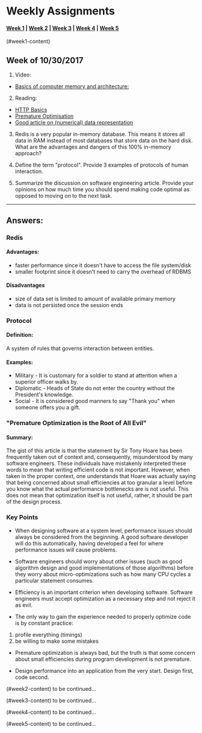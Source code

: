 # Weekly Assignments

#### [Week 1](#week1-content) | [Week 2](#week2-content) | [Week 3](#week3-content) | [Week 4](week4-content) | [Week 5](week5-content)


(#week1-content) 
## Week of 10/30/2017

1. Video:  
- [Basics of computer memory and architecture:](https://www.youtube.com/watch?v=xyBbocLXbNY) 

2. Reading:  
- [HTTP Basics](https://www.ntu.edu.sg/home/ehchua/programming/webprogramming/HTTP_Basics.html)  
- [Premature Optimisation](http://ubiquity.acm.org/article.cfm?id=1513451)  
- [Good article on (numerical) data representation](https://www.codementor.io/bennylope/it-makes-cents-data-representation-choices-d8vd7l2uh) 

3. Redis is a very popular in-memory database. This means it stores all data in RAM instead of most databases that store data on the hard disk. What are the advantages and dangers of this 100% in-memory approach? 

1. Define the term "protocol". Provide 3 examples of protocols of human interaction.
  
1. Summarize the discussion on software engineering article. Provide your opinions on how much time you should spend making code optimal as opposed to moving on to the next task. 

---
## Answers:
### Redis
#### Advantages:
- faster performance since it doesn't have to access the file system/disk
- smaller footprint since it doesn't need to carry the overhead of RDBMS

#### Disadvantages
- size of data set is limited to amount of available primary memory
- data is not persisted once the session ends

### Protocol
#### Definition:
A system of rules that governs interaction between entities. 

#### Examples:
- Military - It is customary for a soldier to stand at attention when a superior officer walks by.
- Diplomatic - Heads of State do not enter the country without the President's knowledge.
- Social - It is considered good manners to say "Thank you" when someone offers you a gift.

### "Premature Optimization is the Root of All Evil"
#### Summary:
The gist of this article is that the statement by Sir Tony Hoare has been frequently taken out of context and, consequently, misunderstood by many software engineers. These individuals have mistakenly interpreted these words to mean that writing efficient code is not important. However, when taken in the proper context, one understands that Hoare was actually saying that being concerned about small efficiencies at too granular a level before you know what the actual performance bottlenecks are is not useful. This does not mean that optimization itself is not useful, rather, it should be part of the design process.

### Key Points
- When designing software at a system level, performance issues should always be considered from the beginning. A good software developer will do this automatically, having developed a feel for where performance issues will cause problems.

- Software engineers should worry about other issues (such as good algorithm design and good implementations of those algorithms) before they worry about micro-optimizations such as how many CPU cycles a particular statement consumes.

- Efficiency is an important criterion when developing software. Software engineers must accept optimization as a necessary step and not reject it as evil.

- The only way to gain the experience needed to properly optimize code is by constant practice: 
1. profile everything (timings) 
1. be willing to make some mistakes 

- Premature optimization is always bad, but the truth is that some concern about small efficiencies during program development is not premature.

- Design performance into an application from the very start. Design first, code second. 

(#week2-content) 
to be continued...


(#week3-content) 
to be continued...


(#week4-content) 
to be continued...


(#week5-content) 
to be continued...
